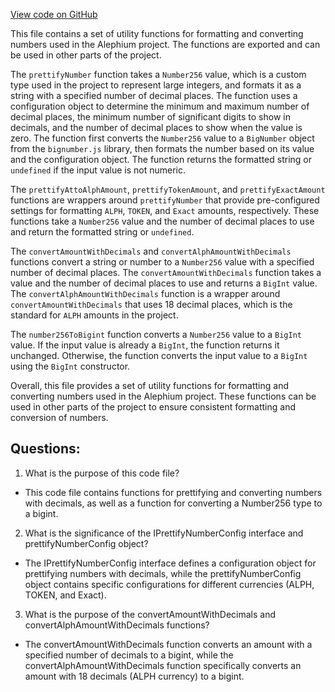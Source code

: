 [View code on GitHub](https://github.com/alephium/alephium-web3/packages/web3/src/utils/number.ts)

This file contains a set of utility functions for formatting and converting numbers used in the Alephium project. The functions are exported and can be used in other parts of the project.

The `prettifyNumber` function takes a `Number256` value, which is a custom type used in the project to represent large integers, and formats it as a string with a specified number of decimal places. The function uses a configuration object to determine the minimum and maximum number of decimal places, the minimum number of significant digits to show in decimals, and the number of decimal places to show when the value is zero. The function first converts the `Number256` value to a `BigNumber` object from the `bignumber.js` library, then formats the number based on its value and the configuration object. The function returns the formatted string or `undefined` if the input value is not numeric.

The `prettifyAttoAlphAmount`, `prettifyTokenAmount`, and `prettifyExactAmount` functions are wrappers around `prettifyNumber` that provide pre-configured settings for formatting `ALPH`, `TOKEN`, and `Exact` amounts, respectively. These functions take a `Number256` value and the number of decimal places to use and return the formatted string or `undefined`.

The `convertAmountWithDecimals` and `convertAlphAmountWithDecimals` functions convert a string or number to a `Number256` value with a specified number of decimal places. The `convertAmountWithDecimals` function takes a value and the number of decimal places to use and returns a `BigInt` value. The `convertAlphAmountWithDecimals` function is a wrapper around `convertAmountWithDecimals` that uses 18 decimal places, which is the standard for `ALPH` amounts in the project.

The `number256ToBigint` function converts a `Number256` value to a `BigInt` value. If the input value is already a `BigInt`, the function returns it unchanged. Otherwise, the function converts the input value to a `BigInt` using the `BigInt` constructor.

Overall, this file provides a set of utility functions for formatting and converting numbers used in the Alephium project. These functions can be used in other parts of the project to ensure consistent formatting and conversion of numbers.
## Questions: 
 1. What is the purpose of this code file?
- This code file contains functions for prettifying and converting numbers with decimals, as well as a function for converting a Number256 type to a bigint.

2. What is the significance of the IPrettifyNumberConfig interface and prettifyNumberConfig object?
- The IPrettifyNumberConfig interface defines a configuration object for prettifying numbers with decimals, while the prettifyNumberConfig object contains specific configurations for different currencies (ALPH, TOKEN, and Exact).

3. What is the purpose of the convertAmountWithDecimals and convertAlphAmountWithDecimals functions?
- The convertAmountWithDecimals function converts an amount with a specified number of decimals to a bigint, while the convertAlphAmountWithDecimals function specifically converts an amount with 18 decimals (ALPH currency) to a bigint.